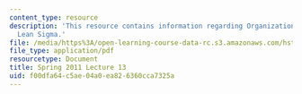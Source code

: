 ```yaml
---
content_type: resource
description: 'This resource contains information regarding Organizational Change:
  Lean Sigma.'
file: /media/https%3A/open-learning-course-data-rc.s3.amazonaws.com/hst-s14-health-information-systems-to-improve-quality-of-care-in-resource-poor-settings-spring-2012/f00dfa64c5ae04a0ea826360cca7325a_MITHST_S14S12_lec18_1113.pdf
file_type: application/pdf
resourcetype: Document
title: Spring 2011 Lecture 13
uid: f00dfa64-c5ae-04a0-ea82-6360cca7325a
---
```

